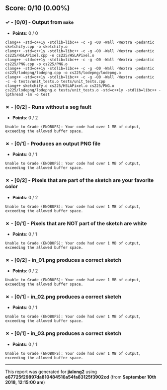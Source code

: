 


## Score: 0/10 (0.00%)


### ✓ - [0/0] - Output from `make`

- **Points**: 0 / 0


```
clang++ -std=c++1y -stdlib=libc++ -c -g -O0 -Wall -Wextra -pedantic sketchify.cpp -o sketchify.o
clang++ -std=c++1y -stdlib=libc++ -c -g -O0 -Wall -Wextra -pedantic cs225/HSLAPixel.cpp -o cs225/HSLAPixel.o
clang++ -std=c++1y -stdlib=libc++ -c -g -O0 -Wall -Wextra -pedantic cs225/PNG.cpp -o cs225/PNG.o
clang++ -std=c++1y -stdlib=libc++ -c -g -O0 -Wall -Wextra -pedantic cs225/lodepng/lodepng.cpp -o cs225/lodepng/lodepng.o
clang++ -std=c++1y -stdlib=libc++ -c -g -O0 -Wall -Wextra -pedantic   -c -o tests/unit_tests.o tests/unit_tests.cpp
clang++ sketchify.o cs225/HSLAPixel.o cs225/PNG.o cs225/lodepng/lodepng.o tests/unit_tests.o -std=c++1y -stdlib=libc++ -lpthread -lm -o test

```


### ✗ - [0/2] - Runs without a seg fault

- **Points**: 0 / 2


```
Unable to Grade (ENOBUFS): Your code had over 1 MB of output, exceeding the allowed buffer space.
```


### ✗ - [0/1] - Produces an output PNG file

- **Points**: 0 / 1


```
Unable to Grade (ENOBUFS): Your code had over 1 MB of output, exceeding the allowed buffer space.
```


### ✗ - [0/2] - Pixels that are part of the sketch are your favorite color

- **Points**: 0 / 2


```
Unable to Grade (ENOBUFS): Your code had over 1 MB of output, exceeding the allowed buffer space.
```


### ✗ - [0/1] - Pixels that are NOT part of the sketch are white

- **Points**: 0 / 1


```
Unable to Grade (ENOBUFS): Your code had over 1 MB of output, exceeding the allowed buffer space.
```


### ✗ - [0/2] - in_01.png produces a correct sketch

- **Points**: 0 / 2


```
Unable to Grade (ENOBUFS): Your code had over 1 MB of output, exceeding the allowed buffer space.
```


### ✗ - [0/1] - in_02.png produces a correct sketch

- **Points**: 0 / 1


```
Unable to Grade (ENOBUFS): Your code had over 1 MB of output, exceeding the allowed buffer space.
```


### ✗ - [0/1] - in_03.png produces a correct sketch

- **Points**: 0 / 1


```
Unable to Grade (ENOBUFS): Your code had over 1 MB of output, exceeding the allowed buffer space.
```


---

This report was generated for **jialong2** using **e67725f29897da810484516a54fa83125f3902cd** (from **September 10th 2018, 12:15:00 am**)
